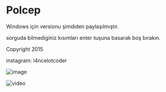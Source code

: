 # Polcep

Windows için versionu şimdiden paylaşılmıştır.

sorguda bilmediginiz kısımları enter tuşuna basarak boş bırakın.

Copyright 2015

instagram: l4ncelotcoder

![image](https://user-images.githubusercontent.com/78283095/188155909-714efb17-44ad-4e5e-9f54-2745c4523f58.png)

![video](https://www.youtube.com/watch?v=g33eVKGB2FI&t=7s)
